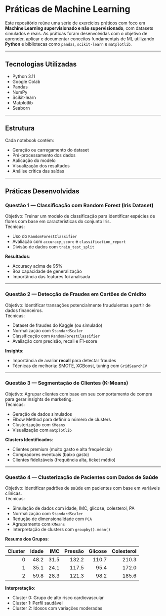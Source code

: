 # Práticas de Machine Learning 
Este repositório reúne uma série de exercícios práticos com foco em **Machine Learning supervisionado e não supervisionado**, com datasets simulados e reais. As práticas foram desenvolvidas com o objetivo de aprender, aplicar e documentar conceitos fundamentais de ML utilizando **Python** e bibliotecas como `pandas`, `scikit-learn` e `matplotlib`.

---

## Tecnologias Utilizadas

- Python 3.11
- Google Colab
- Pandas
- NumPy
- Scikit-learn
- Matplotlib
- Seaborn

---

## Estrutura

Cada notebook contém:
- Geração ou carregamento do dataset
- Pré-processamento dos dados
- Aplicação do modelo
- Visualização dos resultados
- Análise crítica das saídas

---

## Práticas Desenvolvidas

### **Questão 1 — Classificação com Random Forest (Iris Dataset)**  
Objetivo: Treinar um modelo de classificação para identificar espécies de flores com base em características do conjunto Iris.  
Técnicas:
- Uso do `RandomForestClassifier`
- Avaliação com `accuracy_score` e `classification_report`
- Divisão de dados com `train_test_split`

**Resultados**:
- Accuracy acima de 95%
- Boa capacidade de generalização
- Importância das features foi analisada

---

### **Questão 2 — Detecção de Fraudes em Cartões de Crédito**  
Objetivo: Identificar transações potencialmente fraudulentas a partir de dados financeiros.  
Técnicas:
- Dataset de fraudes do Kaggle (ou simulado)
- Normalização com `StandardScaler`
- Classificação com `RandomForestClassifier`
- Avaliação com precisão, recall e F1-score

**Insights**:
- Importância de avaliar **recall** para detectar fraudes
- Técnicas de melhoria: SMOTE, XGBoost, tuning com `GridSearchCV`

---

### **Questão 3 — Segmentação de Clientes (K-Means)**  
Objetivo: Agrupar clientes com base em seu comportamento de compra para gerar insights de marketing.  
Técnicas:
- Geração de dados simulados
- Elbow Method para definir o número de clusters
- Clusterização com `KMeans`
- Visualização com `matplotlib`

**Clusters Identificados**:
- Clientes premium (muito gasto e alta frequência)
- Compradores eventuais (baixo gasto)
- Clientes fidelizáveis (frequência alta, ticket médio)

---

### **Questão 4 — Clusterização de Pacientes com Dados de Saúde**  
Objetivo: Identificar padrões de saúde em pacientes com base em variáveis clínicas.  
Técnicas:
- Simulação de dados com idade, IMC, glicose, colesterol, PA
- Normalização com `StandardScaler`
- Redução de dimensionalidade com `PCA`
- Agrupamento com `KMeans`
- Interpretação de clusters com `groupby().mean()`

**Resumo dos Grupos**:

| Cluster | Idade | IMC | Pressão | Glicose | Colesterol |
|--------:|------:|-----:|--------:|--------:|------------:|
|   0     | 48.2  | 31.5 | 132.2   | 110.7   | 210.3       |
|   1     | 35.1  | 24.1 | 117.5   |  95.4   | 172.0       |
|   2     | 59.8  | 28.3 | 121.3   |  98.2   | 185.6       |

**Interpretação**:
- Cluster 0: Grupo de alto risco cardiovascular
- Cluster 1: Perfil saudável
- Cluster 2: Idosos com variações moderadas
